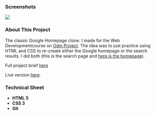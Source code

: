 <h3>Screenshots</h3>
<img src="page.gif">

<h3>About This Project</h3>
<p>The classic Google Homepage clone. I made for the Web Developmentcourse on <a href="https://www.theodinproject.com/">Odin Project</a>. The idea was to just practice
using HTML and CSS to re-create either the Google homepage or the search results. I did both (this is the search page and <a href="https://mickywagner.github.io/google-homepage/">here is the homepage</a>).
</p>

<p>Full project brief <a href="https://www.theodinproject.com/courses/web-development-101/lessons/html-css">here</a></p>
<p>Live version <a href="https://mickywagner.github.io/google-search-page/">here</a>.</p>


<h3>Technical Sheet</h3>

<strong>
<ul>
  <li>HTML 5</li>
  <li>CSS 3</li>
  <li>Git</li>
</ul>
</strong>


